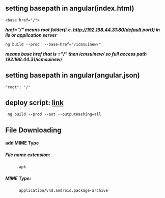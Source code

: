 setting basepath in angular(index.html)
-------------------------------------
```
<base href="/">
```
***href="/" means root folder(i.e. http://192.168.44.31:80(default port)) in iis or application server***
```
ng build --prod  --base-href="/icmsuinew/"
```
***means base href that is ="/" then icmsuinew/ so full access path 192.168.44.31/icmsuinew/***

setting basepath in angular(angular.json)
-------------------------------------
```
"root": "/"
```
deploy script: [link](https://stackoverflow.com/questions/55402751/angular-app-has-to-clear-cache-after-new-deployment/55403095)
----------------------------
```
 ng build --prod --aot --outputHashing=all

```

File Downloading
-------------------------------------------
#### add MIME Type

  ##### File name extension:
         .apk
  ##### MIME Type:
          application/vnd.android.package-archive     
